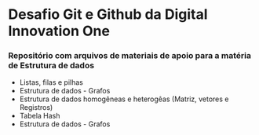 # Desafio Git e Github da Digital Innovation One 

### Repositório com arquivos de materiais de apoio para a matéria de Estrutura de dados

* Listas, filas e pilhas
* Estrutura de dados - Grafos
* Estrutura de dados homogêneas e heterogêas (Matriz, vetores e Registros)
* Tabela Hash
* Estrutura de dados - Grafos
